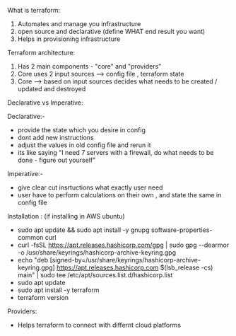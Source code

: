 What is terraform:

1. Automates and manage you infrastructure
2. open source and declarative (define WHAT end result you want)
3. Helps in provisioning infrastructure

Terraform architecture:
1. Has 2 main components - "core" and "providers"
2. Core uses 2 input sources --> config file , terraform state
3. Core --> based on input sources decides what needs to be created / updated and destroyed

Declarative vs Imperative:

  Declarative:-
  
  - provide the state which you desire in config
  - dont add new instructions
  - adjust the values in old config file and rerun it
  - its like saying "I need 7 servers with a firewall, do what needs to be done - figure out yourself" 
  

  Imperative:-
  
  - give clear cut insrtuctions what exactly user need
  - user have to perform calculations on their own , and state the same in config file


Installation :
(if installing in AWS ubuntu)

 - sudo apt update && sudo apt install -y gnupg software-properties-common curl
 - curl -fsSL https://apt.releases.hashicorp.com/gpg | sudo gpg --dearmor -o /usr/share/keyrings/hashicorp-archive-keyring.gpg
 - echo "deb [signed-by=/usr/share/keyrings/hashicorp-archive-keyring.gpg] https://apt.releases.hashicorp.com $(lsb_release -cs) main" | sudo tee /etc/apt/sources.list.d/hashicorp.list
 - sudo apt update
 - sudo apt install -y terraform
 - terraform version

Providers:
 - Helps terraform to connect with differnt cloud platforms

